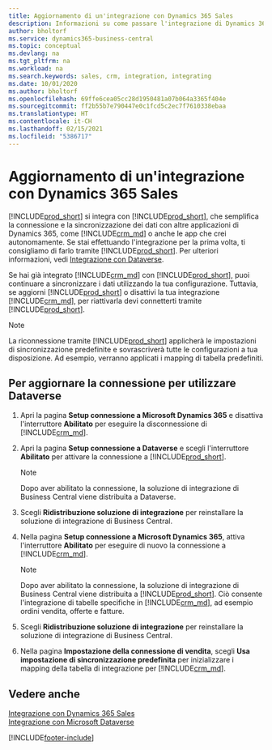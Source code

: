 ```yaml
---
title: Aggiornamento di un'integrazione con Dynamics 365 Sales
description: Informazioni su come passare l'integrazione di Dynamics 365 Business Central con Dynamics 365 Sales alla versione più recente.
author: bholtorf
ms.service: dynamics365-business-central
ms.topic: conceptual
ms.devlang: na
ms.tgt_pltfrm: na
ms.workload: na
ms.search.keywords: sales, crm, integration, integrating
ms.date: 10/01/2020
ms.author: bholtorf
ms.openlocfilehash: 69ffe6cea05cc28d1950481a07b064a3365f404e
ms.sourcegitcommit: ff2b55b7e790447e0c1fcd5c2ec7f7610338ebaa
ms.translationtype: HT
ms.contentlocale: it-CH
ms.lasthandoff: 02/15/2021
ms.locfileid: "5386717"
---
```

# <a name="upgrading-an-integration-with-dynamics-365-sales"></a>Aggiornamento di un'integrazione con Dynamics 365 Sales
[!INCLUDE[prod_short](includes/prod_short.md)] si integra con [!INCLUDE[prod_short](includes/cds_long_md.md)], che semplifica la connessione e la sincronizzazione dei dati con altre applicazioni di Dynamics 365, come [!INCLUDE[crm_md](includes/crm_md.md)] o anche le app che crei autonomamente. Se stai effettuando l'integrazione per la prima volta, ti consigliamo di farlo tramite [!INCLUDE[prod_short](includes/cds_long_md.md)]. Per ulteriori informazioni, vedi [Integrazione con Dataverse](admin-common-data-service.md).

Se hai già integrato [!INCLUDE[crm_md](includes/crm_md.md)] con [!INCLUDE[prod_short](includes/prod_short.md)], puoi continuare a sincronizzare i dati utilizzando la tua configurazione. Tuttavia, se aggiorni [!INCLUDE[prod_short](includes/prod_short.md)] o disattivi la tua integrazione [!INCLUDE[crm_md](includes/crm_md.md)], per riattivarla devi connetterti tramite [!INCLUDE[prod_short](includes/cds_long_md.md)]. 

> [!NOTE]
> La riconnessione tramite [!INCLUDE[prod_short](includes/cds_long_md.md)] applicherà le impostazioni di sincronizzazione predefinite e sovrascriverà tutte le configurazioni a tua disposizione. Ad esempio, verranno applicati i mapping di tabella predefiniti.

## <a name="to-upgrade-your-connection-to-use-dataverse"></a>Per aggiornare la connessione per utilizzare Dataverse
1. Apri la pagina **Setup connessione a Microsoft Dynamics 365** e disattiva l'interruttore **Abilitato** per eseguire la disconnessione di [!INCLUDE[crm_md](includes/crm_md.md)].
2. Apri la pagina **Setup connessione a Dataverse** e scegli l'interruttore **Abilitato** per attivare la connessione a [!INCLUDE[prod_short](includes/cds_long_md.md)].
  
   > [!NOTE]
   > Dopo aver abilitato la connessione, la soluzione di integrazione di Business Central viene distribuita a Dataverse.
3. Scegli **Ridistribuzione soluzione di integrazione** per reinstallare la soluzione di integrazione di Business Central.
4. Nella pagina **Setup connessione a Microsoft Dynamics 365**, attiva l'interruttore **Abilitato** per eseguire di nuovo la connessione a [!INCLUDE[crm_md](includes/crm_md.md)].
  
   > [!NOTE]
   > Dopo aver abilitato la connessione, la soluzione di integrazione di Business Central viene distribuita a [!INCLUDE[prod_short](includes/prod_short.md)]. Ciò consente l'integrazione di tabelle specifiche in [!INCLUDE[crm_md](includes/crm_md.md)], ad esempio ordini vendita, offerte e fatture.
5. Scegli **Ridistribuzione soluzione di integrazione** per reinstallare la soluzione di integrazione di Business Central.
6. Nella pagina **Impostazione della connessione di vendita**, scegli **Usa impostazione di sincronizzazione predefinita** per inizializzare i mapping della tabella di integrazione per [!INCLUDE[crm_md](includes/crm_md.md)].

## <a name="see-also"></a>Vedere anche
[Integrazione con Dynamics 365 Sales](admin-prepare-dynamics-365-for-sales-for-integration.md)  
[Integrazione con Microsoft Dataverse](admin-common-data-service.md)


[!INCLUDE[footer-include](includes/footer-banner.md)]
